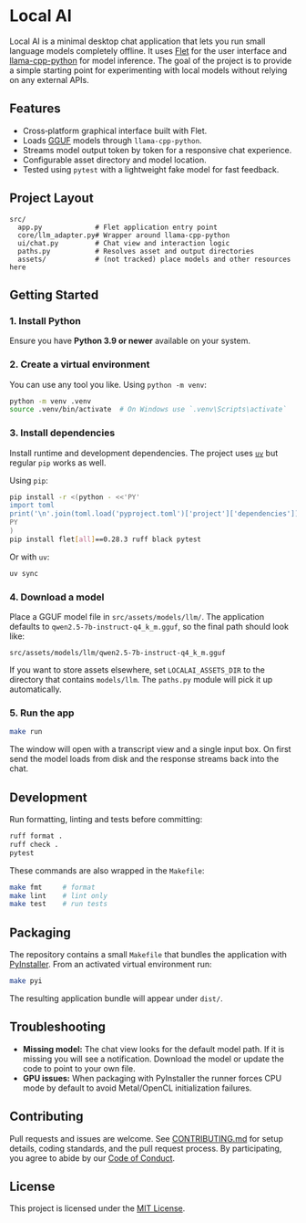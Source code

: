 # Local AI

Local AI is a minimal desktop chat application that lets you run small language models completely offline. It uses [Flet](https://flet.dev/) for the user interface and [llama-cpp-python](https://github.com/abetlen/llama-cpp-python) for model inference. The goal of the project is to provide a simple starting point for experimenting with local models without relying on any external APIs.

## Features

- Cross‑platform graphical interface built with Flet.
- Loads [GGUF](https://github.com/ggerganov/ggml/blob/master/docs/gguf.md) models through `llama-cpp-python`.
- Streams model output token by token for a responsive chat experience.
- Configurable asset directory and model location.
- Tested using `pytest` with a lightweight fake model for fast feedback.

## Project Layout

```text
src/
  app.py             # Flet application entry point
  core/llm_adapter.py# Wrapper around llama-cpp-python
  ui/chat.py         # Chat view and interaction logic
  paths.py           # Resolves asset and output directories
  assets/            # (not tracked) place models and other resources here
```

## Getting Started

### 1. Install Python

Ensure you have **Python 3.9 or newer** available on your system.

### 2. Create a virtual environment

You can use any tool you like. Using `python -m venv`:

```bash
python -m venv .venv
source .venv/bin/activate  # On Windows use `.venv\Scripts\activate`
```

### 3. Install dependencies

Install runtime and development dependencies. The project uses [`uv`](https://github.com/astral-sh/uv) but regular `pip` works as well.

Using `pip`:

```bash
pip install -r <(python - <<'PY'
import toml
print('\n'.join(toml.load('pyproject.toml')['project']['dependencies']))
PY
)
pip install flet[all]==0.28.3 ruff black pytest
```

Or with `uv`:

```bash
uv sync
```

### 4. Download a model

Place a GGUF model file in `src/assets/models/llm/`. The application defaults to
`qwen2.5-7b-instruct-q4_k_m.gguf`, so the final path should look like:

```
src/assets/models/llm/qwen2.5-7b-instruct-q4_k_m.gguf
```

If you want to store assets elsewhere, set `LOCALAI_ASSETS_DIR` to the directory
that contains `models/llm`. The `paths.py` module will pick it up automatically.

### 5. Run the app

```bash
make run
```

The window will open with a transcript view and a single input box. On first
send the model loads from disk and the response streams back into the chat.

## Development

Run formatting, linting and tests before committing:

```bash
ruff format .
ruff check .
pytest
```

These commands are also wrapped in the `Makefile`:

```bash
make fmt     # format
make lint    # lint only
make test    # run tests
```

## Packaging

The repository contains a small `Makefile` that bundles the application with
[PyInstaller](https://pyinstaller.org). From an activated virtual environment
run:

```bash
make pyi
```

The resulting application bundle will appear under `dist/`.

## Troubleshooting

- **Missing model:** The chat view looks for the default model path. If it is
  missing you will see a notification. Download the model or update the code to
  point to your own file.
- **GPU issues:** When packaging with PyInstaller the runner forces CPU mode by
  default to avoid Metal/OpenCL initialization failures.

## Contributing

Pull requests and issues are welcome. See [CONTRIBUTING.md](CONTRIBUTING.md) for setup details,
coding standards, and the pull request process. By participating, you agree to abide by our
[Code of Conduct](CODE_OF_CONDUCT.md).

## License

This project is licensed under the [MIT License](LICENSE).

